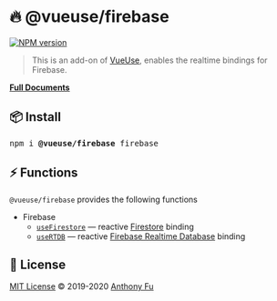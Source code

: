 # 🔥 @vueuse/firebase

[![NPM version](https://img.shields.io/npm/v/@vueuse/firebase?color=a1b858)](https://www.npmjs.com/package/@vueuse/firebase)

> This is an add-on of [VueUse](https://github.com/antfu), enables the realtime bindings for Firebase. 

[**Full Documents**](https://vueuse.js.org/)

## 📦 Install

<pre class='language-bash'>
npm i <b>@vueuse/firebase</b> firebase
</pre>

## ⚡ Functions

`@vueuse/firebase` provides the following functions

<!--GENERATED LIST, DO NOT MODIFY MANUALLY-->
<!--FUNCTIONS_LIST_STARTS-->

- Firebase
  - [`useFirestore`](https://vueuse.js.org/?path=/story/add-ons-firebase--usefirestore) — reactive [Firestore](https://firebase.google.com/docs/firestore) binding
  - [`useRTDB`](https://vueuse.js.org/?path=/story/add-ons-firebase--usertdb) — reactive [Firebase Realtime Database](https://firebase.google.com/docs/database) binding

<!--FUNCTIONS_LIST_ENDS-->

## 📄 License

[MIT License](https://github.com/antfu/vueuse/blob/master/LICENSE) © 2019-2020 [Anthony Fu](https://github.com/antfu)
